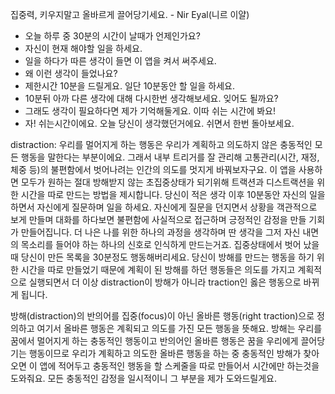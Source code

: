 집중력, 키우지말고 올바르게 끌어당기세요. - Nir Eyal(니르 이얄)

- 오늘 하루 중 30분의 시간이 날때가 언제인가요?
- 자신이 현재 해야할 일을 하세요.
- 일을 하다가 따른 생각이 들면 이 앱을 켜서 써주세요.
- 왜 이런 생각이 들었나요?
- 제한시간 10분을 드릴게요. 일단 10분동안 할 일을 하세요.
- 10분뒤 아까 다른 생각에 대해 다시한번 생각해보세요. 잊어도 될까요?
- 그래도 생각이 필요하다면 제가 기억해둘게요. 이따 쉬는 시간에 봐요!
- 자! 쉬는시간이에요. 오늘 당신이 생각했던거에요. 쉬면서 한번 돌아보세요.

distraction: 우리를 멀어지게 하는 행동은 우리가 계획하고 의도하지 않은 충동적인 모든 행동을 말한다는 부분이에요. 그래서 내부 트리거를 잘 관리해 고통관리(시간, 재정, 체중 등)의 불편함에서 벗어나려는 인간의 의도를 멋지게 바꿔보자구요.
이 앱을 사용하면 모두가 원하는 절대 방해받지 않는 초집중상태가 되기위해 트랙션과 디스트랙션을 위한 시간을 따로 만드는 방법을 제시합니다. 당신이 적은 생각 이후 10분동안 자신의 일을 하면서 자신에게 질문하며 일을 하세요. 
자신에게 질문을 던지면서 상황을 객관적으로 보게 만들며 대화를 하다보면 불편함에 사실적으로 접근하며 긍정적인 감정을 만들 기회가 만들어집니다. 
더 나은 나를 위한 하나의 과정을 생각하며 딴 생각을 그저 자신 내면의 목소리를 들어야 하는 하나의 신호로 인식하게 만드는거죠. 집중상태에서 벗어 났을때 당신이 만든 목록을 30분정도 행동해버리세요. 
당신이 방해를 만드는 행동을 하기 위한 시간을 따로 만들었기 때문에 계획이 된 방해를 하던 행동들은 의도를 가지고 계획적으로 실행되면서 더 이상 distraction이 방해가 아니라 traction인 옳은 행동으로 바뀌게 됩니다.

방해(distraction)의 반의어를 집중(focus)이 아닌 올바른 행동(right traction)으로 정의하고 여기서 올바른 행동은 계획되고 의도를 가진 모든 행동을 뜻해요. 
방해는 우리를 꿈에서 멀어지게 하는 충동적인 행동이고 반의어인 올바른 행동은 꿈을 우리에게 끌어당기는 행동이므로 우리가 계획하고 의도한 올바른 행동을 하는 중 충동적인 방해가 찾아오면 이 앱에 적어두고 
충동적인 행동을 할 스케줄을 따로 만들어서 시간에만 하는것을 도와줘요. 모든 충동적인 감정을 일시적이니 그 부분을 제가 도와드릴게요.
